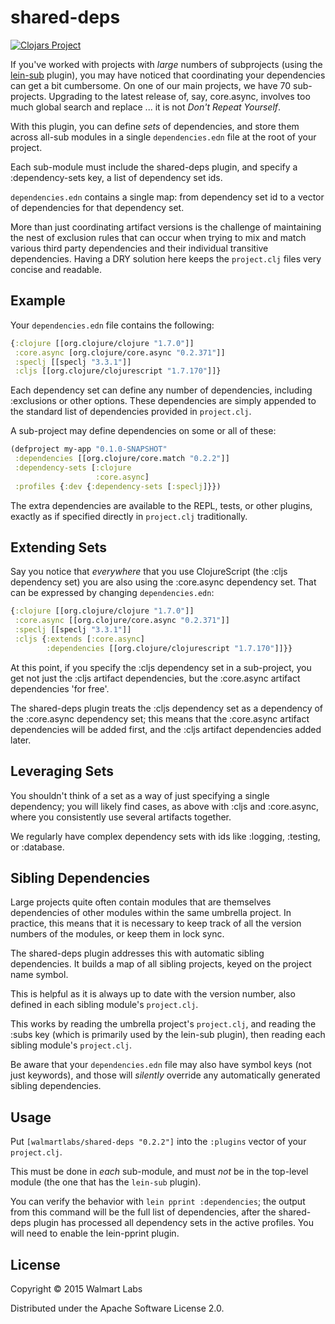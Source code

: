 # shared-deps

[![Clojars Project](http://clojars.org/walmartlabs/shared-deps/latest-version.svg)](http://clojars.org/walmartlabs/shared-deps)

If you've worked with projects with *large* numbers of subprojects
(using the [lein-sub](https://github.com/kumarshantanu/lein-sub) plugin),
you may have noticed that coordinating your dependencies can get a bit
cumbersome.  On one of our main projects, we have 70 sub-projects.
Upgrading to the latest release of, say, core.async, involves too
much global search and replace ... it is not *Don't Repeat Yourself*.

With this plugin, you can define *sets* of dependencies,
and store them across all-sub modules in a single `dependencies.edn` file
at the root of your project.

Each sub-module must include the shared-deps plugin, and specify
a :dependency-sets key, a list of dependency set ids.

`dependencies.edn` contains a single map: from dependency set id
to a vector of dependencies for that dependency set.

More than just coordinating artifact versions
is the challenge of maintaining the nest of exclusion rules
that can occur when trying to mix and match various third party
dependencies and their individual transitive dependencies.
Having a DRY solution here keeps the `project.clj` files very concise
and readable.

## Example

Your `dependencies.edn` file contains the following:

```clojure
{:clojure [[org.clojure/clojure "1.7.0"]]
 :core.async [org.clojure/core.async "0.2.371"]]
 :speclj [[speclj "3.3.1"]]
 :cljs [[org.clojure/clojurescript "1.7.170"]]}
```

Each dependency set can define any number of dependencies, including
:exclusions or other options. These dependencies are simply
appended to the standard list of dependencies provided
in `project.clj`.
 
A sub-project may define dependencies on some or all of these:
 
 ```clojure
(defproject my-app "0.1.0-SNAPSHOT"
  :dependencies [[org.clojure/core.match "0.2.2"]]
  :dependency-sets [:clojure
                    :core.async]
  :profiles {:dev {:dependency-sets [:speclj]}})                   
```

The extra dependencies are available to the REPL, tests, or other plugins, exactly
as if specified directly in `project.clj` traditionally.

## Extending Sets

Say you notice that *everywhere* that you use ClojureScript (the :cljs dependency set)
you are also using the :core.async dependency set.  That can be expressed
by changing `dependencies.edn`:

```clojure
{:clojure [[org.clojure/clojure "1.7.0"]]
 :core.async [[org.clojure/core.async "0.2.371"]]
 :speclj [[speclj "3.3.1"]]
 :cljs {:extends [:core.async]
        :dependencies [[org.clojure/clojurescript "1.7.170"]]}}
```

At this point, if you specify the :cljs dependency set in a sub-project, 
you get not just the :cljs artifact dependencies, but the :core.async
artifact dependencies 'for free'. 

The shared-deps plugin
treats the :cljs dependency set as a dependency of the :core.async dependency set; this means that
the :core.async artifact dependencies will be added first, and 
the :cljs artifact dependencies added later.

## Leveraging Sets

You shouldn't think of a set as a way of just specifying a single dependency;
you will likely find cases, as above with :cljs and :core.async, where you
consistently use several artifacts together. 

We regularly have complex dependency sets with ids like :logging, :testing,
or :database.

## Sibling Dependencies

Large projects quite often contain modules that are themselves dependencies 
of other modules within the same umbrella project. In practice, this means that
it is necessary to keep track of all the version numbers of the modules,
or keep them in lock sync.

The shared-deps plugin addresses this with automatic sibling dependencies.
It  builds a map of all sibling projects, keyed on the project name symbol.

This is helpful as it is always up to date with the version number, also defined
in each sibling module's `project.clj`.

This works by reading the umbrella project's `project.clj`, and reading the
:subs key (which is primarily used by the lein-sub plugin), then reading
each sibling module's `project.clj`.

Be aware that your `dependencies.edn` file may also have symbol keys (not
just keywords), and
those will _silently_ override any automatically generated sibling dependencies.

## Usage

Put `[walmartlabs/shared-deps "0.2.2"]` into the `:plugins` vector of your `project.clj`.

This must be done in *each* sub-module, and must *not* be in the top-level module
(the one that has the `lein-sub` plugin).

You can verify the behavior with  `lein pprint :dependencies`; the output from
this command will be the full list of dependencies, after the shared-deps plugin
has processed all dependency sets in the active profiles.  You will need
to enable the lein-pprint plugin.

## License

Copyright © 2015 Walmart Labs

Distributed under the Apache Software License 2.0.
